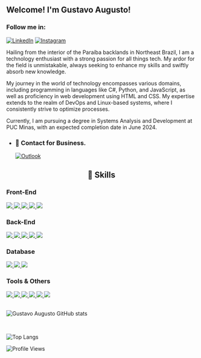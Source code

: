 ## Welcome! I'm Gustavo Augusto!

### Follow me in:
[![LinkedIn](https://img.shields.io/badge/linkedin-%230077B5.svg?style=for-the-badge&logo=linkedin&logoColor=white)](https://www.linkedin.com/in/gustavoaugustof/)
[![Instagram](https://img.shields.io/badge/Instagram-%23E4405F.svg?style=for-the-badge&logo=Instagram&logoColor=white)](https://www.instagram.com/ferrgusttavo/)

Hailing from the interior of the Paraíba backlands in Northeast Brazil, I am a technology enthusiast with a strong passion for all things tech. My ardor for the field is unmistakable, always seeking to enhance my skills and swiftly absorb new knowledge.

My journey in the world of technology encompasses various domains, including programming in languages like C#, Python, and JavaScript, as well as proficiency in web development using HTML and CSS. My expertise extends to the realm of DevOps and Linux-based systems, where I consistently strive to optimize processes.

Currently, I am pursuing a degree in Systems Analysis and Development at PUC Minas, with an expected completion date in June 2024.

- ### 📧 Contact for Business.
  [![Outlook](https://img.shields.io/badge/Microsoft_Outlook-0078D4?style=for-the-badge&logo=microsoft-outlook&logoColor=white)](mailto:gustavo.augusto.f@outlook.com)

<h2 style="text-align: center;">🚀 Skills</h2>

<div>
  <h3>Front-End</h3>
  <a href="https://html.spec.whatwg.org/">
    <img src="https://skillicons.dev/icons?i=html" />
  </a>
  <a href="https://www.w3.org/Style/CSS/Overview.en.html">
    <img src="https://skillicons.dev/icons?i=css" />
  </a>
  <a href="https://angular.io/">
    <img src="https://skillicons.dev/icons?i=angular" />
  </a>
  <a href="https://react.dev/">
    <img src="https://skillicons.dev/icons?i=react" />
  </a>
  <a href="https://getbootstrap.com/">
    <img src="https://skillicons.dev/icons?i=bootstrap" />
  </a>
  <h3>Back-End</h3>
  <a href="https://learn.microsoft.com/en-us/dotnet/csharp/">
    <img src="https://skillicons.dev/icons?i=cs" />
  </a>
  <a href="https://www.python.org/">
    <img src="https://skillicons.dev/icons?i=python" />
  </a>
  <a href="https://nodejs.org/en">
    <img src="https://skillicons.dev/icons?i=nodejs" />
  </a>
  <a href="https://www.javascript.com/">
    <img src="https://skillicons.dev/icons?i=javascript" />
  </a>
  <a href="https://www.typescriptlang.org/">
    <img src="https://skillicons.dev/icons?i=typescript" />
  </a>
  <h3>Database</h3>
  <a href="https://www.mysql.com/">
    <img src="https://skillicons.dev/icons?i=mysql" />
  </a>
  <a href="https://www.postgresql.org/">
    <img src="https://skillicons.dev/icons?i=postgres" />
  </a>
  <a href="https://www.mongodb.com">
    <img src="https://skillicons.dev/icons?i=mongodb" />
  </a>
  <h3>Tools & Others</h3>
  <a href="https://code.visualstudio.com/">
    <img src="https://skillicons.dev/icons?i=vscode" />
  </a>
  <a href="https://visualstudio.microsoft.com/">
    <img src="https://skillicons.dev/icons?i=visualstudio" />
  </a>
    <a href="https://git-scm.com/">
    <img src="https://skillicons.dev/icons?i=git" />
  </a>
  <a href="https://docs.docker.com/">
    <img src="https://skillicons.dev/icons?i=docker" />
  </a>
  <a href="https://www.postman.com/">
    <img src="https://skillicons.dev/icons?i=postman" />
  </a>
  <a href="https://www.selenium.dev/">
    <img src="https://skillicons.dev/icons?i=selenium" />
  </a>
</div>

<br>

![Gustavo Augusto GitHub stats](https://github-readme-stats.vercel.app/api?username=ferrgusttavo&show_icons=true&theme=github_dark)

<br>

![Top Langs](https://github-readme-stats.vercel.app/api/top-langs/?username=ferrgusttavo&hide_progress=true)

![Profile Views](https://hits.seeyoufarm.com/api/count/incr/badge.svg?url=https%3A%2F%2Fgithub.com%2Fferrgusttavo&count_bg=%23025A5F&title_bg=%23555555&icon=&icon_color=%23FFFFFF&title=VISITORS&edge_flat=true)
